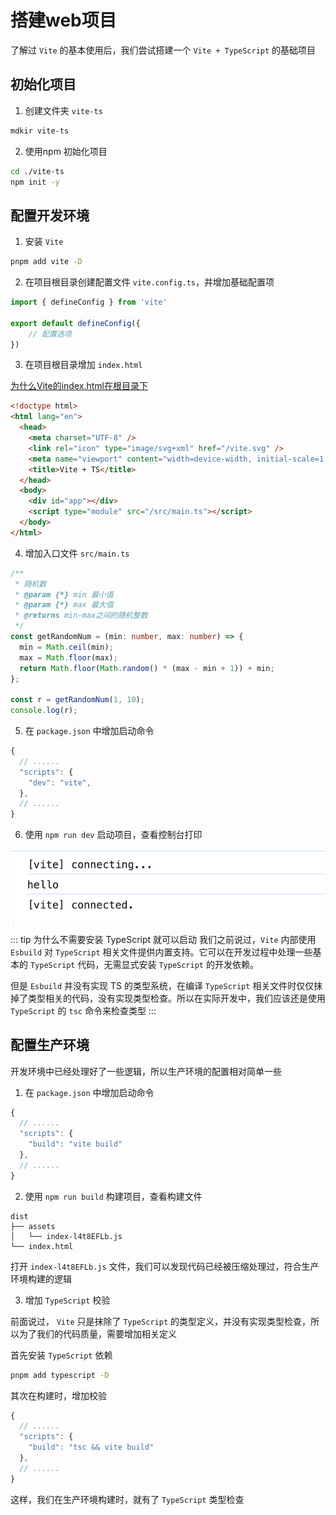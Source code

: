 # 搭建web项目

了解过 `Vite` 的基本使用后，我们尝试搭建一个 `Vite + TypeScript` 的基础项目

## 初始化项目

1. 创建文件夹 `vite-ts`

```bash
mdkir vite-ts
```

2. 使用npm 初始化项目

```bash
cd ./vite-ts
npm init -y
```

## 配置开发环境

1. 安装 `Vite`

```bash
pnpm add vite -D
```

2. 在项目根目录创建配置文件 `vite.config.ts`，并增加基础配置项

```ts
import { defineConfig } from 'vite'

export default defineConfig({
    // 配置选项
})
```

3. 在项目根目录增加 `index.html` 

[为什么Vite的index.html在根目录下](https://cn.vitejs.dev/guide/#index-html-and-project-root)

```html
<!doctype html>
<html lang="en">
  <head>
    <meta charset="UTF-8" />
    <link rel="icon" type="image/svg+xml" href="/vite.svg" />
    <meta name="viewport" content="width=device-width, initial-scale=1.0" />
    <title>Vite + TS</title>
  </head>
  <body>
    <div id="app"></div>
    <script type="module" src="/src/main.ts"></script>
  </body>
</html>
```

4. 增加入口文件 `src/main.ts`
```ts
/**
 * 随机数
 * @param {*} min 最小值
 * @param {*} max 最大值
 * @returns min-max之间的随机整数
 */
const getRandomNum = (min: number, max: number) => {
  min = Math.ceil(min);
  max = Math.floor(max);
  return Math.floor(Math.random() * (max - min + 1)) + min;
};

const r = getRandomNum(1, 10);
console.log(r);
```

5. 在 `package.json` 中增加启动命令

``` js
{
  // ......
  "scripts": {
    "dev": "vite",
  },
  // ......
}
```

6. 使用 `npm run dev` 启动项目，查看控制台打印

![控制台打印](/images/vite/baseLog.png)

::: tip 为什么不需要安装 TypeScript 就可以启动
我们之前说过，`Vite` 内部使用 `Esbuild` 对 `TypeScript` 相关文件提供内置支持。它可以在开发过程中处理一些基本的 `TypeScript` 代码，无需显式安装 `TypeScript` 的开发依赖。

但是 `Esbuild` 并没有实现 TS 的类型系统，在编译 `TypeScript` 相关文件时仅仅抹掉了类型相关的代码，没有实现类型检查。所以在实际开发中，我们应该还是使用 `TypeScript` 的 `tsc` 命令来检查类型
:::

## 配置生产环境

开发环境中已经处理好了一些逻辑，所以生产环境的配置相对简单一些

1. 在 `package.json` 中增加启动命令

``` js
{
  // ......
  "scripts": {
    "build": "vite build"
  },
  // ......
}
```

2. 使用 `npm run build` 构建项目，查看构建文件

```
dist
├── assets
│   └── index-l4t8EFLb.js
└── index.html
```

打开 `index-l4t8EFLb.js` 文件，我们可以发现代码已经被压缩处理过，符合生产环境构建的逻辑

3. 增加 `TypeScript` 校验

前面说过， `Vite` 只是抹除了 `TypeScript` 的类型定义，并没有实现类型检查，所以为了我们的代码质量，需要增加相关定义

首先安装 `TypeScript` 依赖

```bash
pnpm add typescript -D
```

其次在构建时，增加校验

``` js
{
  // ......
  "scripts": {
    "build": "tsc && vite build"
  },
  // ......
}
``` 

这样，我们在生产环境构建时，就有了 `TypeScript` 类型检查